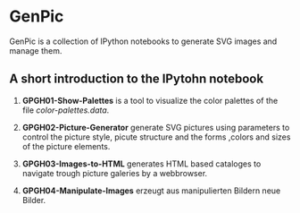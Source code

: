 # GenPic
GenPic is a collection of IPython notebooks to generate SVG images and manage them.

## A short introduction to  the IPytohn notebook

1. **GPGH01-Show-Palettes** is a tool to visualize the color palettes of the file *color-palettes.data*.

2. **GPGH02-Picture-Generator**  generate SVG pictures using parameters to control the picture style, picute structure and the forms ,colors and sizes of the picture elements.

2. **GPGH03-Images-to-HTML** generates HTML based cataloges to navigate trough picture galeries by a webbrowser. 

2. **GPGH04-Manipulate-Images** erzeugt aus manipulierten Bildern neue Bilder.
